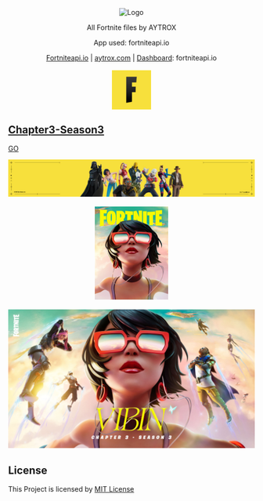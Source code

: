 <!-- Copyright AYTROX © 2022 -->

<!--  PROJECT LOGO -->

<p align="center">
  <img align="center" src="https://aytrox.com/fortnite/images/Logo_White.png" alt="Logo" width="315" height="90">
  <p>
  <p align="center">All Fortnite files by AYTROX</p>
  <p align="center">App used: fortniteapi.io</p>
  <p align="center">
  <a href="https://fortniteapi.io">Fortniteapi.io</a> | 
  <a href="https://aytrox.com">aytrox.com</a> | 
  <a href="https://dashboard.fortniteapi.io/">Dashboard</a>: fortniteapi.io
  <br>
  <br>
  <a href="https://dsc.gg/AYTROX">
  <img align="center" src="https://raw.githubusercontent.com/AYTROX-OFFICIEL/fortnite-files/main/Chapter3-season3/images/21BR_KeyArt_Twitch_Twitch_Profile.jpg" alt="Logo" width="80" height="80"
       </a>
  </p>

  
  <!--  Chapter3  -->
  <!--  Season3  -->
  ## Chapter3-Season3
  
  <a href="https://github.com/AYTROX-OFFICIEL/fortnite-files/tree/main/Chapter3-season3">GO</a>
  <p align="center">
    <a href="https://github.com/AYTROX-OFFICIEL/fortnite-files/tree/main/Chapter3-season3">
    <img src="https://raw.githubusercontent.com/AYTROX-OFFICIEL/fortnite-files/main/Chapter3-season3/images/21BR_KeyArt_Twitch_Game_Page_Cover_1200x180.jpg">
      <br>
      <br>
      <img src="https://raw.githubusercontent.com/AYTROX-OFFICIEL/fortnite-files/main/Chapter3-season3/images/21BR_KeyArt_Twitch_Game_Page_Profile.jpg" width="150" height="190">
      <br>
      <br>
      <img src="https://raw.githubusercontent.com/AYTROX-OFFICIEL/fortnite-files/main/Chapter3-season3/images/21BR_Vibing_KeyArtSocial_Social.jpg">
    </a>

  <!--  LICENSE  -->
  ## License

This Project is licensed by [MIT License](https://github.com/AYTROX-OFFICIEL/fortnite-files/blob/main/LICENSE)
